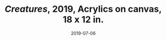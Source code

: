 ---
layout: allpaintingdetail
title:  <i>Creatures</i>, 2019, Acrylics on canvas, 18 x 12 in. 
date:   2019-07-06
image: Taeyoon_Choi_Creatures_2019_JS_201907_taeyoonstudiovisit_33.jpg
meta: Photo by Joe Swide
orientation:
alt-text: Close up of a painting containing cartoon characters, mushroom and plants. Most of them have facial features and have been anthropomorphicized. 
order:
---